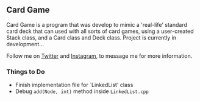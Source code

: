 ## Card Game

Card Game is a program that was develop to mimic a 'real-life' standard card deck that can used with all sorts of card games, using a user-created Stack class, and a Card class and Deck class. Project is currently in development... 

Follow me on [Twitter](https://twitter.com/sean_designs) and [Instagram](https://instagram.com/sean.designs), to message me for more information.

### Things to Do
- Finish implementation file for `LinkedList' class
- Debug `add(Node, int)` method inside `LinkedList.cpp`

